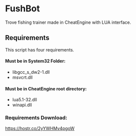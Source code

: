 # FushBot
Trove fishing trainer made in CheatEngine with LUA interface.

## Requirements
This script has four requirements.

#### Must be in System32 Folder:
* libgcc_s_dw2-1.dll
* msvcrt.dll

#### Must be in CheatEngine root directory:
* lua5.1-32.dll
* winapi.dll

### Requirements Download:
https://hostr.co/2yYWHMv4pgoW